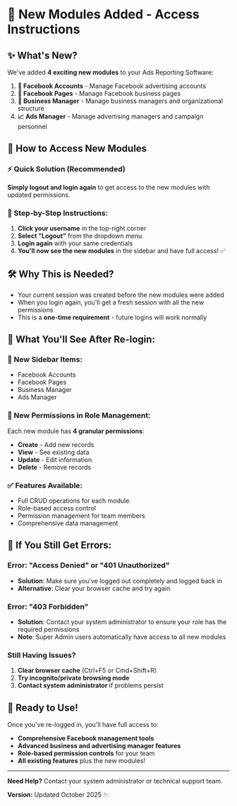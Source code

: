 # 🎉 New Modules Added - Access Instructions

## ✨ What's New?
We've added **4 exciting new modules** to your Ads Reporting Software:

1. **🔵 Facebook Accounts** - Manage Facebook advertising accounts
2. **📄 Facebook Pages** - Manage Facebook business pages  
3. **🏢 Business Manager** - Manage business managers and organizational structure
4. **📈 Ads Manager** - Manage advertising managers and campaign personnel

## 🔐 How to Access New Modules

### ⚡ Quick Solution (Recommended)
**Simply logout and login again** to get access to the new modules with updated permissions.

### 🎯 Step-by-Step Instructions:
1. **Click your username** in the top-right corner
2. **Select "Logout"** from the dropdown menu
3. **Login again** with your same credentials
4. **You'll now see the new modules** in the sidebar and have full access! ✅

## 🛠️ Why This is Needed?
- Your current session was created before the new modules were added
- When you login again, you'll get a fresh session with all the new permissions
- This is a **one-time requirement** - future logins will work normally

## 🎯 What You'll See After Re-login:

### **📱 New Sidebar Items:**
- Facebook Accounts
- Facebook Pages  
- Business Manager
- Ads Manager

### **🔑 New Permissions in Role Management:**
Each new module has **4 granular permissions**:
- **Create** - Add new records
- **View** - See existing data
- **Update** - Edit information  
- **Delete** - Remove records

### **✅ Features Available:**
- Full CRUD operations for each module
- Role-based access control
- Permission management for team members
- Comprehensive data management

## 🚫 If You Still Get Errors:

### **Error: "Access Denied" or "401 Unauthorized"**
- **Solution**: Make sure you've logged out completely and logged back in
- **Alternative**: Clear your browser cache and try again

### **Error: "403 Forbidden"** 
- **Solution**: Contact your system administrator to ensure your role has the required permissions
- **Note**: Super Admin users automatically have access to all new modules

### **Still Having Issues?**
1. **Clear browser cache** (Ctrl+F5 or Cmd+Shift+R)
2. **Try incognito/private browsing mode**  
3. **Contact system administrator** if problems persist

## 🎉 Ready to Use!

Once you've re-logged in, you'll have full access to:
- **Comprehensive Facebook management tools**
- **Advanced business and advertising manager features**
- **Role-based permission controls** for your team
- **All existing features** plus the new modules!

---

**Need Help?** Contact your system administrator or technical support team.

**Version:** Updated October 2025 ✨